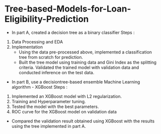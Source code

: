 # Tree-based-Models-for-Loan-Eligibility-Prediction

- In part A, created a decision tree as a binary classifier
Steps :
1. Data Processing and EDA
2. Implementation
   - Using the data pre-processed above, implemented a classification tree from scratch for prediction.
   - Built the tree model using training data and Gini Index as the splitting criteria. Validated the trained model with validation data and conducted inference on the test data.
     
- In part B, use a decisiontree-based ensemble Machine Learning algorithm - XGBoost
Steps :
1. Implemented an XGBoost model with L2 regularization.
2. Training and Hyperparameter tuning.
3. Tested the model with the best parameters.
4. ROC curve for the XGBoost model on validation data

- Compared the validation result obtained using XGBoost with the results using the tree implemented in part A.

     
